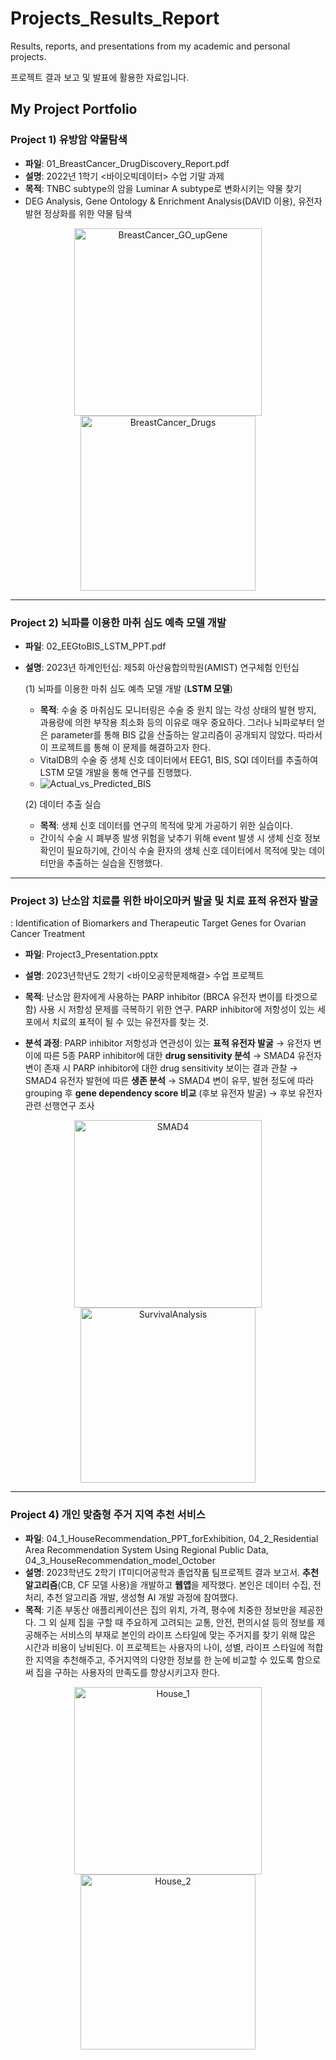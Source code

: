 # Projects_Results_Report
Results, reports, and presentations from my academic and personal projects.

프로젝트 결과 보고 및 발표에 활용한 자료입니다.

## My Project Portfolio

### Project 1) 유방암 약물탐색
- **파일**: 01_BreastCancer_DrugDiscovery_Report.pdf
- **설명**: 2022년 1학기 <바이오빅데이터> 수업 기말 과제
- **목적**: TNBC subtype의 암을 Luminar A subtype로 변화시키는 약물 찾기 
- DEG Analysis, Gene Ontology & Enrichment Analysis(DAVID 이용),  유전자 발현 정상화를 위한 약물 탐색

<p align="center">
  <img src="https://github.com/hyondi/Projects_Results_Report/assets/117000633/6b9e9cd1-e12b-4480-84f5-f333702cbee4" alt="BreastCancer_GO_upGene" height="300"/>
  <img src="https://github.com/hyondi/Projects_Results_Report/assets/117000633/464bbdd2-b2c8-4f0c-af61-2deb8c002d52" alt="BreastCancer_Drugs" height="280"/>
</p>


<hr/>

### Project 2) 뇌파를 이용한 마취 심도 예측 모델 개발
- **파일**: 02_EEGtoBIS_LSTM_PPT.pdf
- **설명**: 2023년 하계인턴십: 제5회 아산융합의학원(AMIST) 연구체험 인턴십 

  (1) 뇌파를 이용한 마취 심도 예측 모델 개발 (**LSTM 모델**)
  - **목적**: 수술 중 마취심도 모니터링은 수술 중 원치 않는 각성 상태의 발현 방지, 과용량에 의한 부작용 최소화 등의 이유로 매우 중요하다. 그러나 뇌파로부터 얻은 parameter를 통해 BIS 값을 산출하는 알고리즘이 공개되지 않았다. 따라서 이 프로젝트를 통해 이 문제를 해결하고자 한다.
  -   VitalDB의 수술 중 생체 신호 데이터에서 EEG1, BIS, SQI 데이터를 추출하여 LSTM 모델 개발을 통해 연구를 진행했다.
  -   ![Actual_vs_Predicted_BIS](https://github.com/hyondi/Projects_Results_Report/assets/117000633/df427252-baf4-4c70-ad72-5f4ed1579c07)


  (2) 데이터 추출 실습
  - **목적**: 생체 신호 데이터를 연구의 목적에 맞게 가공하기 위한 실습이다.
  - 간이식 수술 시 폐부종 발생 위험을 낮추기 위해 event 발생 시 생체 신호 정보 확인이 필요하기에, 간이식 수술 환자의 생체 신호 데이터에서 목적에 맞는 데이터만을 추출하는 실습을 진행했다.
    
<hr/>

### Project 3) 난소암 치료를 위한 바이오마커 발굴 및 치료 표적 유전자 발굴
: Identification of Biomarkers and Therapeutic Target Genes for Ovarian Cancer Treatment
- **파일**: Project3_Presentation.pptx
- **설명**: 2023년학년도 2학기 <바이오공학문제해결> 수업 프로젝트
- **목적**: 난소암 환자에게 사용하는 PARP inhibitor (BRCA 유전자 변이를 타겟으로함) 사용 시 저항성 문제를 극복하기 위한 연구.
  PARP inhibitor에 저항성이 있는 세포에서 치료의 표적이 될 수 있는 유전자를 찾는 것.

 - **분석 과정**: PARP inhibitor 저항성과 연관성이 있는 **표적 유전자 발굴** → 유전자 변이에 따른 5종 PARP inhibitor에 대한 **drug sensitivity 분석** → SMAD4 유전자 변이 존재 시 PARP inhibitor에 대한 drug sensitivity 보이는 결과 관찰 → SMAD4 유전자 발현에 따른 **생존 분석** → SMAD4 변이 유무, 발현 정도에 따라 grouping 후 **gene dependency score 비교** (후보 유전자 발굴) → 후보 유전자 관련 선행연구 조사

<p align="center">
  <img src="https://github.com/hyondi/Projects_Results_Report/assets/117000633/61a2fd93-90e1-48f5-946b-4fe997f2e064" alt="SMAD4" height="300"/>
  <img src="https://github.com/hyondi/Projects_Results_Report/assets/117000633/016bf4f0-2c20-4cd7-b6a9-10b5249a4f84" alt="SurvivalAnalysis" height="280"/>
</p>


<hr/>

### Project 4) 개인 맞춤형 주거 지역 추천 서비스
- **파일**: 04_1_HouseRecommendation_PPT_forExhibition, 04_2_Residential Area Recommendation System Using Regional Public Data, 04_3_HouseRecommendation_model_October
- **설명**: 2023학년도 2학기 IT미디어공학과 졸업작품 팀프로젝트 결과 보고서.
  **추천 알고리즘**(CB, CF 모델 사용)을 개발하고 **웹앱**을 제작했다. 본인은 데이터 수집, 전처리, 추천 알고리즘 개발, 생성형 AI 개발 과정에 참여했다.
- **목적**: 기존 부동산 애플리케이션은 집의 위치, 가격, 평수에 치중한 정보만을 제공한다. 그 외 실제 집을 구할 때 주요하게 고려되는 교통, 안전, 편의시설 등의 정보를 제공해주는 서비스의 부재로 본인의 라이프 스타일에 맞는 주거지를 찾기 위해 많은 시간과 비용이 낭비된다. 이 프로젝트는 사용자의 나이, 성별, 라이프 스타일에 적합한 지역을 추천해주고, 주거지역의 다양한 정보를 한 눈에 비교할 수 있도록 함으로써 집을 구하는 사용자의 만족도를 향상시키고자 한다. 

  
<p align="center">
  <img src="https://github.com/hyondi/Projects_Results_Report/assets/117000633/24e032ef-e509-49e8-946a-6762e32f1b2a" alt="House_1" height="300"/>
  <img src="https://github.com/hyondi/Projects_Results_Report/assets/117000633/184c133b-ce44-4d94-ac8a-c9a73005c151" alt="House_2" height="280"/>
</p>


